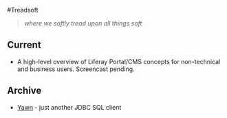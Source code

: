 #Treadsoft

> *where we softly tread upon all things soft*

## Current
- A high-level overview of Liferay Portal/CMS concepts for non-technical and business users. Screencast pending.

## Archive
- [Yawn](https://github.com/javeedchida/treadsoft/tree/master/Yawn) - just another JDBC SQL client
